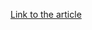[Link to the article](https://www.splunk.com/en_us/blog/security/valleyrat-insights-tactics-techniques-and-detection-methods.html)
